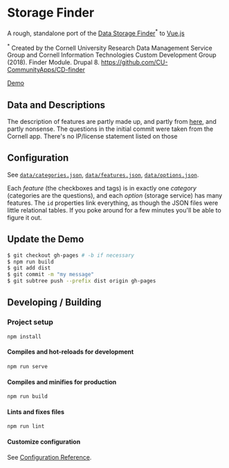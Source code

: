 # Storage Finder

A rough, standalone port of the [Data Storage Finder](https://it.cornell.edu/data-storage-finder)<sup>*</sup> to [Vue.js](https://vuejs.org/)

<sup>*</sup> Created by the Cornell University Research Data Management Service Group and Cornell Information Technologies Custom Development Group (2018). Finder Module. Drupal 8. https://github.com/CU-CommunityApps/CD-finder

[Demo](https://jpstroop.github.io/storage_finder/)

## Data and Descriptions

The description of features are partly made up, and partly from [here](https://princeton.service-now.com/service?id=kb_article&sys_id=4bbafffcdba1d7c0146fd206ca961924), and partly nonsense. The questions in the initial commit were taken from the Cornell app. There's no IP/license statement listed on those

## Configuration

See [`data/categories.json`](data/categories.json), [`data/features.json`](data/features.json), [`data/options.json`](data/options.json).

Each _feature_ (the checkboxes and tags) is in exactly one _category_ (categories are the questions), and each _option_ (storage service) has many features. The `id` properties link everything, as though the JSON files were little relational tables. If you poke around for a few minutes you'll be able to figure it out.

## Update the Demo

```bash
$ git checkout gh-pages # -b if necessary
$ npm run build
$ git add dist
$ git commit -m "my message"
$ git subtree push --prefix dist origin gh-pages
```

## Developing / Building

### Project setup
```
npm install
```

#### Compiles and hot-reloads for development
```
npm run serve
```

#### Compiles and minifies for production
```
npm run build
```

#### Lints and fixes files
```
npm run lint
```

#### Customize configuration
See [Configuration Reference](https://cli.vuejs.org/config/).
